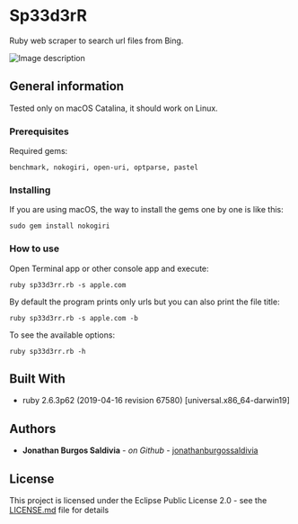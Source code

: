 # Sp33d3rR

Ruby web scraper to search url files from Bing.

![Image description]("https://github.com/jonathanburgossaldivia/Sp33d3rR/blob/master/Banner.jpg")

## General information

Tested only on macOS Catalina, it should work on Linux.

### Prerequisites

Required gems:

```
benchmark, nokogiri, open-uri, optparse, pastel
```

### Installing

If you are using macOS, the way to install the gems one by one is like this:

```
sudo gem install nokogiri
```

### How to use

Open Terminal app or other console app and execute:

```
ruby sp33d3rr.rb -s apple.com
```

By default the program prints only urls but you can also print the file title:

```
ruby sp33d3rr.rb -s apple.com -b
```

To see the available options:

```
ruby sp33d3rr.rb -h
```

## Built With

* ruby 2.6.3p62 (2019-04-16 revision 67580) [universal.x86_64-darwin19]

## Authors

* **Jonathan Burgos Saldivia** - *on Github* - [jonathanburgossaldivia](https://github.com/jonathanburgossaldivia)

## License

This project is licensed under the Eclipse Public License 2.0 - see the [LICENSE.md](LICENSE.md) file for details
